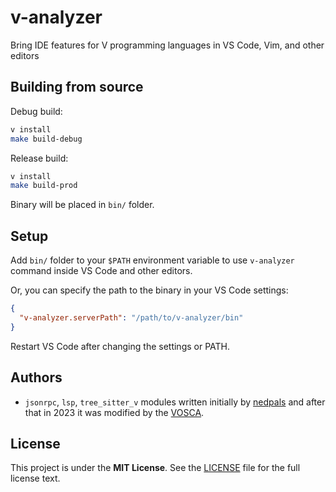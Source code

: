 # v-analyzer

Bring IDE features for V programming languages in VS Code, Vim, and other editors

## Building from source

Debug build:

```bash
v install
make build-debug
```

Release build:

```bash
v install
make build-prod
```

Binary will be placed in `bin/` folder.

## Setup

Add `bin/` folder to your `$PATH` environment variable to use `v-analyzer`
command inside VS Code and other editors.

Or, you can specify the path to the binary in your VS Code settings:

```json
{
  "v-analyzer.serverPath": "/path/to/v-analyzer/bin"
}
```

Restart VS Code after changing the settings or PATH.

## Authors

- `jsonrpc`, `lsp`, `tree_sitter_v` modules written initially by
  [nedpals](https://github.com/nedpals) and after that in 2023 it was modified by the
  [VOSCA](https://github.com/vlang-association).

## License

This project is under the **MIT License**.
See the
[LICENSE](https://github.com/vlang-association/v-analyzer/blob/master/LICENSE)
file for the full license text.
